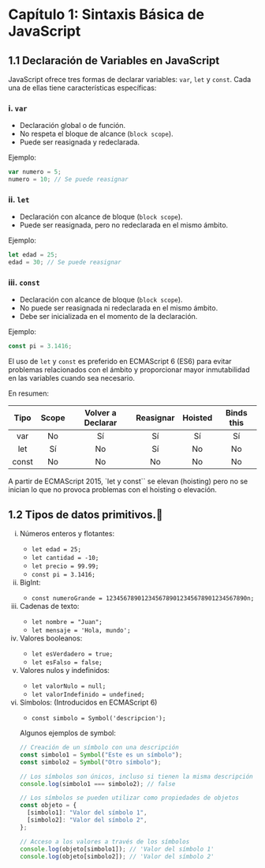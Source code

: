 # Capítulo 1: **Sintaxis Básica de JavaScript**

## 1.1 Declaración de Variables en JavaScript

JavaScript ofrece tres formas de declarar variables: `var`, `let` y `const`. Cada una de ellas tiene características específicas:

### i. `var`

- Declaración global o de función.
- No respeta el bloque de alcance (`block scope`).
- Puede ser reasignada y redeclarada.

Ejemplo:

```javascript
var numero = 5;
numero = 10; // Se puede reasignar
```

### ii. `let`

- Declaración con alcance de bloque (`block scope`).
- Puede ser reasignada, pero no redeclarada en el mismo ámbito.

Ejemplo:

```javascript
let edad = 25;
edad = 30; // Se puede reasignar
```

### iii. `const`

- Declaración con alcance de bloque (`block scope`).
- No puede ser reasignada ni redeclarada en el mismo ámbito.
- Debe ser inicializada en el momento de la declaración.

Ejemplo:

```javascript
const pi = 3.1416;
```

El uso de `let` y `const` es preferido en ECMAScript 6 (ES6) para evitar problemas relacionados con el ámbito y proporcionar mayor inmutabilidad en las variables cuando sea necesario.

En resumen:

| Tipo  | Scope | Volver a Declarar | Reasignar | Hoisted | Binds this |
| :---: | :---: | :---------------: | :-------: | :-----: | :--------: |
|  var  |  No   |        Sí         |    Sí     |   Sí    |     Sí     |
|  let  |  Sí   |        No         |    Sí     |   No    |     No     |
| const |  No   |        No         |    No     |   No    |     No     |

A partir de ECMAScript 2015, `let y const`` se elevan (hoisting) pero no se inician lo que no provoca problemas con el hoisting o elevación.

## 1.2 Tipos de datos primitivos.💎

<ol style="list-style-type: lower-roman;">
<li> Números enteros y flotantes:</li>

- `let edad = 25;`
- `let cantidad = -10;`
- `let precio = 99.99;`
- `const pi = 3.1416;`

<li> BigInt:</li>

- `const numeroGrande = 1234567890123456789012345678901234567890n;`

<li> Cadenas de texto:</li>

- `let nombre = "Juan";`
- `let mensaje = 'Hola, mundo';`

<li> Valores booleanos: </li>

- `let esVerdadero = true;`
- `let esFalso = false;`

<li> Valores nulos y indefinidos: </li>

- `let valorNulo = null;`
- `let valorIndefinido = undefined;`

<li> Símbolos: (Introducidos en ECMAScript 6) </li>

- `const simbolo = Symbol('descripcion');`

Algunos ejemplos de symbol:

```javascript
// Creación de un símbolo con una descripción
const simbolo1 = Symbol("Este es un símbolo");
const simbolo2 = Symbol("Otro símbolo");

// Los símbolos son únicos, incluso si tienen la misma descripción
console.log(simbolo1 === simbolo2); // false

// Los símbolos se pueden utilizar como propiedades de objetos
const objeto = {
  [simbolo1]: "Valor del símbolo 1",
  [simbolo2]: "Valor del símbolo 2",
};

// Acceso a los valores a través de los símbolos
console.log(objeto[simbolo1]); // 'Valor del símbolo 1'
console.log(objeto[simbolo2]); // 'Valor del símbolo 2'
```

</ol>
